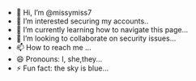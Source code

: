 - 👋 Hi, I’m @missymiss7
- 👀 I’m interested securing my accounts..
- 🌱 I’m currently learning how to navigate this page...
- 💞️ I’m looking to collaborate on security issues...
- 📫 How to reach me  ...
- 😄 Pronouns: I, she,they...
- ⚡ Fun fact: the sky is blue...

<!---
missymiss7/missymiss7 is a ✨ special ✨ repository because its `README.md` (this file) appears on your GitHub profile.
You can click the Preview link to take a look at your changes.
--->
